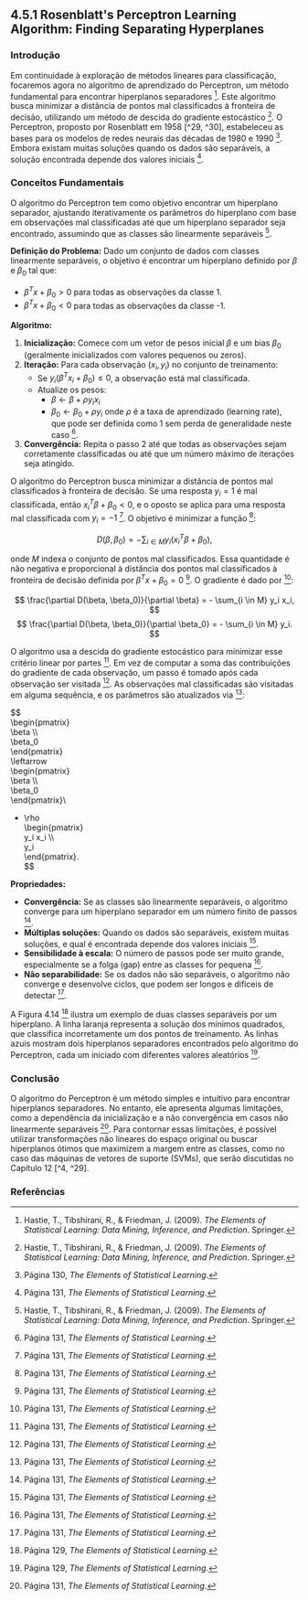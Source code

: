 ## 4.5.1 Rosenblatt's Perceptron Learning Algorithm: Finding Separating Hyperplanes

### Introdução
Em continuidade à exploração de métodos lineares para classificação, focaremos agora no algoritmo de aprendizado do Perceptron, um método fundamental para encontrar hiperplanos separadores [^4]. Este algoritmo busca minimizar a distância de pontos mal classificados à fronteira de decisão, utilizando um método de descida do gradiente estocástico [^4]. O Perceptron, proposto por Rosenblatt em 1958 [^29, ^30], estabeleceu as bases para os modelos de redes neurais das décadas de 1980 e 1990 [^30]. Embora existam muitas soluções quando os dados são separáveis, a solução encontrada depende dos valores iniciais [^31].

### Conceitos Fundamentais
O algoritmo do Perceptron tem como objetivo encontrar um hiperplano separador, ajustando iterativamente os parâmetros do hiperplano com base em observações mal classificadas até que um hiperplano separador seja encontrado, assumindo que as classes são linearmente separáveis [^4].

**Definição do Problema:**
Dado um conjunto de dados com classes linearmente separáveis, o objetivo é encontrar um hiperplano definido por $\beta$ e $\beta_0$ tal que:
*   $\beta^T x + \beta_0 > 0$ para todas as observações da classe 1.
*   $\beta^T x + \beta_0 < 0$ para todas as observações da classe -1.

**Algoritmo:**
1.  **Inicialização:** Comece com um vetor de pesos inicial $\beta$ e um bias $\beta_0$ (geralmente inicializados com valores pequenos ou zeros).
2.  **Iteração:** Para cada observação $(x_i, y_i)$ no conjunto de treinamento:
    *   Se $y_i (\beta^T x_i + \beta_0) \le 0$, a observação está mal classificada.
    *   Atualize os pesos:
        *   $\beta \leftarrow \beta + \rho y_i x_i$
        *   $\beta_0 \leftarrow \beta_0 + \rho y_i$
        onde $\rho$ é a taxa de aprendizado (learning rate), que pode ser definida como 1 sem perda de generalidade neste caso [^31].
3.  **Convergência:** Repita o passo 2 até que todas as observações sejam corretamente classificadas ou até que um número máximo de iterações seja atingido.

O algoritmo do Perceptron busca minimizar a distância de pontos mal classificados à fronteira de decisão. Se uma resposta $y_i = 1$ é mal classificada, então $x_i^T \beta + \beta_0 < 0$, e o oposto se aplica para uma resposta mal classificada com $y_i = -1$ [^31]. O objetivo é minimizar a função [^31]:

$$ D(\beta, \beta_0) = - \sum_{i \in M} y_i (x_i^T \beta + \beta_0), $$

onde $M$ indexa o conjunto de pontos mal classificados. Essa quantidade é não negativa e proporcional à distância dos pontos mal classificados à fronteira de decisão definida por $\beta^T x + \beta_0 = 0$ [^31]. O gradiente é dado por [^31]:

$$ \frac{\partial D(\beta, \beta_0)}{\partial \beta} = - \sum_{i \in M} y_i x_i, $$
$$ \frac{\partial D(\beta, \beta_0)}{\partial \beta_0} = - \sum_{i \in M} y_i. $$

O algoritmo usa a descida do gradiente estocástico para minimizar esse critério linear por partes [^31]. Em vez de computar a soma das contribuições do gradiente de cada observação, um passo é tomado após cada observação ser visitada [^31]. As observações mal classificadas são visitadas em alguma sequência, e os parâmetros são atualizados via [^31]:

$$\
\begin{pmatrix}\
\beta \\\\\
\beta_0\
\end{pmatrix}\
\leftarrow\
\begin{pmatrix}\
\beta \\\\\
\beta_0\
\end{pmatrix}\
+ \rho\
\begin{pmatrix}\
y_i x_i \\\\\
y_i\
\end{pmatrix}.\
$$

**Propriedades:**

*   **Convergência:** Se as classes são linearmente separáveis, o algoritmo converge para um hiperplano separador em um número finito de passos [^31].
*   **Múltiplas soluções:** Quando os dados são separáveis, existem muitas soluções, e qual é encontrada depende dos valores iniciais [^31].
*   **Sensibilidade à escala:** O número de passos pode ser muito grande, especialmente se a folga (gap) entre as classes for pequena [^31].
*   **Não separabilidade:** Se os dados não são separáveis, o algoritmo não converge e desenvolve ciclos, que podem ser longos e difíceis de detectar [^31].

A Figura 4.14 [^29] ilustra um exemplo de duas classes separáveis por um hiperplano. A linha laranja representa a solução dos mínimos quadrados, que classifica incorretamente um dos pontos de treinamento. As linhas azuis mostram dois hiperplanos separadores encontrados pelo algoritmo do Perceptron, cada um iniciado com diferentes valores aleatórios [^29].

### Conclusão
O algoritmo do Perceptron é um método simples e intuitivo para encontrar hiperplanos separadores. No entanto, ele apresenta algumas limitações, como a dependência da inicialização e a não convergência em casos não linearmente separáveis [^31]. Para contornar essas limitações, é possível utilizar transformações não lineares do espaço original ou buscar hiperplanos ótimos que maximizem a margem entre as classes, como no caso das máquinas de vetores de suporte (SVMs), que serão discutidas no Capítulo 12 [^4, ^29].

### Referências
[^4]: Hastie, T., Tibshirani, R., & Friedman, J. (2009). *The Elements of Statistical Learning: Data Mining, Inference, and Prediction*. Springer.
[^29]: Página 129, *The Elements of Statistical Learning*.
[^30]: Página 130, *The Elements of Statistical Learning*.
[^31]: Página 131, *The Elements of Statistical Learning*.
<!-- END -->